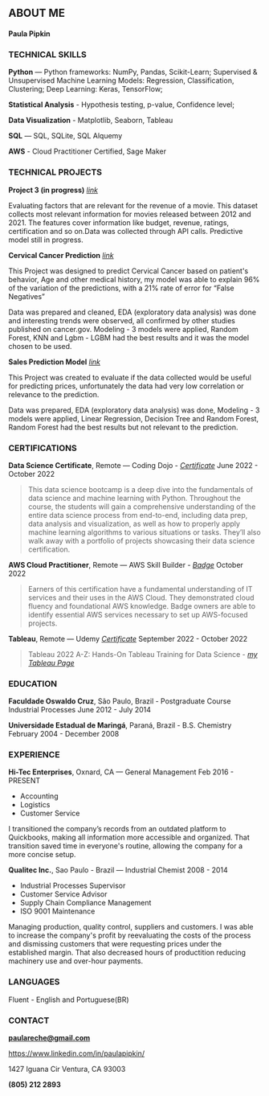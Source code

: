 ## ABOUT ME

#### Paula Pipkin 

### TECHNICAL SKILLS

**Python** — Python frameworks: NumPy, Pandas, Scikit-Learn; Supervised & Unsupervised Machine Learning Models: Regression, Classification, Clustering; Deep Learning: Keras, TensorFlow; 

**Statistical Analysis** - Hypothesis testing, p-value, Confidence level; 

**Data Visualization** - Matplotlib, Seaborn, Tableau 

**SQL** — SQL, SQLite, SQL Alquemy

**AWS** - Cloud Practitioner Certified, Sage Maker


### TECHNICAL PROJECTS

**Project 3 (in progress)**  _[link](https://github.com/paulapipkin/Project_3_IMDB)_

Evaluating factors that are relevant for the revenue of a movie. This dataset collects most relevant information for movies released between 2012 and 2021. The features cover information like budget, revenue, ratings, certification and so on.Data was collected through API calls. Predictive model still in progress.

**Cervical Cancer Prediction** _[link](https://github.com/paulapipkin/Cervical_Cancer_Risk-Factor)_

This Project was designed to predict Cervical Cancer based on patient's behavior, Age and other medical history, my model was able to explain 96% of the variation of the predictions, with a 21% rate of error for “False Negatives”

Data was prepared and cleaned, EDA (exploratory data analysis) was done and interesting trends were observed, all confirmed by other studies published on cancer.gov. Modeling - 3 models were applied, Random Forest, KNN and Lgbm - LGBM had the best results and it was the model chosen to be used.

**Sales Prediction Model** _[link](https://github.com/paulapipkin/sales_predictions)_

This Project was created to evaluate if the data collected would be useful for predicting prices, unfortunately the data had very low correlation or relevance to the prediction.

Data was prepared, EDA (exploratory data analysis) was done, Modeling - 3 models were applied, Linear Regression, Decision Tree and Random Forest, Random Forest had the best results but not relevant to the prediction.

### CERTIFICATIONS

**Data Science Certificate**, Remote — Coding Dojo - _[Certificate](https://app.diplomasafe.com/en-US/diploma/d41b2547645a5472ad92be96ffb7d1747b9968f06)_
June 2022 - October 2022

>This data science bootcamp is a deep dive into the fundamentals of data science and machine learning with Python. Throughout the course, the students will gain a comprehensive understanding of the entire data science process from end-to-end, including data prep, data analysis and visualization, as well as how to properly apply machine learning algorithms to various situations or tasks. They’ll also walk away with a portfolio of projects showcasing their data science certification.

**AWS Cloud Practitioner**, Remote — AWS Skill Builder - _[Badge](https://www.credly.com/badges/79e92c69-e037-4639-ab0a-147bd4a98563/linked_in_profile)_
October 2022

> Earners of this certification have a fundamental understanding of IT services and their uses in the AWS Cloud. They demonstrated cloud fluency and foundational AWS knowledge. Badge owners are able to identify essential AWS services necessary to set up AWS-focused projects. 

**Tableau**, Remote — Udemy _[Certificate](https://www.udemy.com/certificate/UC-c1a1bb99-02bb-4cb4-98cb-0fba2807c112/)_
September 2022 - October 2022

> Tableau 2022 A-Z: Hands-On Tableau Training for Data Science - _[my Tableau Page](https://public.tableau.com/app/profile/paula.pipkin)_


### EDUCATION

**Faculdade Oswaldo Cruz**, São Paulo, Brazil - Postgraduate Course Industrial Processes
June 2012 - July 2014

**Universidade Estadual de Maringá**, Paraná, Brazil - B.S. Chemistry
February 2004 - December 2008

### EXPERIENCE

**Hi-Tec Enterprises**, Oxnard, CA — General Management
Feb 2016 - PRESENT

* Accounting
* Logistics
* Customer Service

I transitioned the company’s records from an outdated platform to Quickbooks, making all information more accessible and organized. That transition saved time in everyone's routine, allowing the company for a more concise setup. 

**Qualitec Inc.**, Sao Paulo - Brazil — Industrial Chemist
2008 - 2014

* Industrial Processes Supervisor
* Customer Service Advisor
* Supply Chain Compliance Management
* ISO 9001 Maintenance

Managing production, quality control, suppliers and customers. I was able to increase the company's profit by reevaluating the  costs of the process and dismissing customers that were requesting prices under the established margin. That also decreased hours of productition reducing machinery use and over-hour payments.  

### LANGUAGES

Fluent - English and Portuguese(BR) 

### CONTACT

**paulareche@gmail.com**

https://www.linkedin.com/in/paulapipkin/ 

1427 Iguana Cir
Ventura, CA 93003

**(805) 212 2893**

